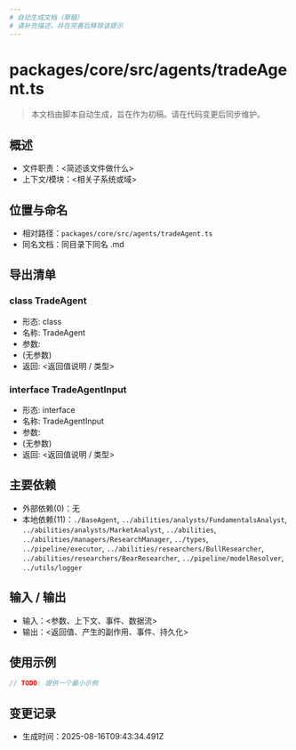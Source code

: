 ```yaml
---
# 自动生成文档（草稿）
# 请补充描述，并在完善后移除该提示
---
```


# packages/core/src/agents/tradeAgent.ts

> 本文档由脚本自动生成，旨在作为初稿。请在代码变更后同步维护。

## 概述

- 文件职责：<简述该文件做什么>
- 上下文/模块：<相关子系统或域>

## 位置与命名

- 相对路径：`packages/core/src/agents/tradeAgent.ts`
- 同名文档：同目录下同名 .md

## 导出清单

### class TradeAgent

- 形态: class
- 名称: TradeAgent
- 参数:
- (无参数)
- 返回: <返回值说明 / 类型>

### interface TradeAgentInput

- 形态: interface
- 名称: TradeAgentInput
- 参数:
- (无参数)
- 返回: <返回值说明 / 类型>

## 主要依赖

- 外部依赖(0)：无
- 本地依赖(11)：`./BaseAgent`, `../abilities/analysts/FundamentalsAnalyst`, `../abilities/analysts/MarketAnalyst`, `../abilities`, `../abilities/managers/ResearchManager`, `../types`, `../pipeline/executor`, `../abilities/researchers/BullResearcher`, `../abilities/researchers/BearResearcher`, `../pipeline/modelResolver`, `../utils/logger`

## 输入 / 输出

- 输入：<参数、上下文、事件、数据流>
- 输出：<返回值、产生的副作用、事件、持久化>

## 使用示例

~~~ts
// TODO: 提供一个最小示例
~~~

## 变更记录

- 生成时间：2025-08-16T09:43:34.491Z
